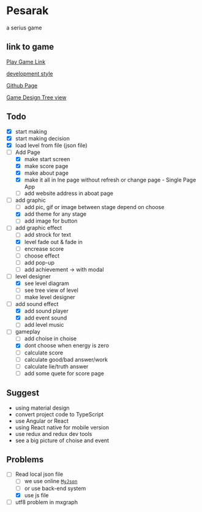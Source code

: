 # Pesarak

a serius game

## link to game

[Play Game Link](https://magic-light-team.github.io/Pesarak/)

[development style](https://magic-light-team.github.io/Pesarak/index.dev.html)

[Github Page](https://github.com/magic-light-team/Pesarak)

[Game Design Tree view](https://magic-light-team.github.io/Pesarak/assets/src/mxgraph/see-level.html)

## Todo

- [x] start making
- [x] start making decision
- [x] load level from file (json file)
- [ ] Add Page
  - [x] make start screen
  - [x] make score page
  - [x] make about page
  - [x] make it all in Ine page without refresh or change page - Single Page App
  - [ ] add website address in aboat page
- [ ] add graphic
  - [ ] add pic, gif or image between stage depend on choose
  - [x] add theme for any stage
  - [ ] add image for button
- [ ] add graphic effect
  - [ ] add strock for text
  - [x] level fade out & fade in
  - [ ] encrease score
  - [ ] choose effect
  - [ ] add pop-up
  - [ ] add achievement -> with modal
- [ ] level designer
  - [x] see level diagram
  - [ ] see tree view of level
  - [ ] make level designer
- [ ] add sound effect
  - [x] add sound player
  - [x] add event sound
  - [ ] add level music
- [ ] gameplay
  - [ ] add choise in choise
  - [x] dont choose when energy is zero
  - [ ] calculate score
  - [ ] calculate good/bad answer/work
  - [ ] calculate lie/truth answer
  - [ ] add some quete for score page

## Suggest

* using material design
* convert project code to TypeScript
* use Angular or React
* using React native for mobile version
* use redux and redux dev tools
* see a big picture of choise and event

## Problems

- [ ] Read local json file
  - [ ] we use online [`MyJson`](http://myjson.com/)
  - [ ] or use back-end system
  - [x] use js file
- [ ] utf8 problem in mxgraph

